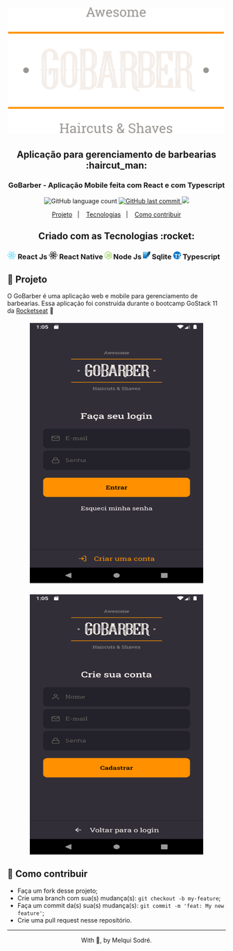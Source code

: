 
<h1 align="center">
  <img src="./assets/githubImagesReadme/logo.svg" width="500px"/>
</h1>

<h2 align="center"> Aplicação para gerenciamento de barbearias :haircut_man: </h2>

<h3 align="center">
  GoBarber - Aplicação Mobile feita com React e com Typescript
</h3>

<p align="center">
  <img alt="GitHub language count" src="https://img.shields.io/badge/languages-7-green">

  <a href="https://github.com/leoskrr/GoMarketplace/commits/master">
    <img alt="GitHub last commit" src="https://img.shields.io/badge/last%20commit-july-yellowgreen">
  </a>

  <img src="https://img.shields.io/badge/tests-100%25-brightgreen"/>

<p align="center">
  <a href="#-projeto">Projeto</a>&nbsp;&nbsp;&nbsp;|&nbsp;&nbsp;&nbsp;
  <a href="#rocket-Tecnologias">Tecnologias</a>&nbsp;&nbsp;&nbsp;|&nbsp;&nbsp;&nbsp;
  <a href="#-como-contribuir">Como contribuir</a>
</p>

<h2 align="center">Criado com as Tecnologias :rocket: </h2>
<h3>
    <img src="./assets/githubImagesReadme/react.png" height="18"/> React Js
    <img src="./assets/githubImagesReadme/react-native.png" height="18"/> React Native
    <img src="./assets/githubImagesReadme/node.png" height="18" /> Node Js
    <img src="./assets/githubImagesReadme/sqlite.png" height="18" /> Sqlite
    <img src="./assets/githubImagesReadme/ts.png" height="18" /> Typescript
</h3>

## 📱 Projeto

<p>
  O GoBarber é uma aplicação web e mobile para gerenciamento de barbearias. Essa aplicação foi construída durante o bootcamp GoStack 11 da <a href="https://rocketseat.com.br/">Rocketseat</a>
  🚀
</p>

<h5 align="center">
  <img src="./assets/githubImagesReadme/login.png" width="400px" height="600px" />
</h5>

<h5 align="center">
  <img src="./assets/githubImagesReadme/register.png" width="400px" height="600px" />
</h5>


## 🤔 Como contribuir

- Faça um fork desse projeto;
- Crie uma branch com sua(s) mudança(s): `git checkout -b my-feature`;
- Faça um commit da(s) sua(s) mudança(s): `git commit -m 'feat: My new feature'`;
- Crie uma pull request nesse repositório.

---

<p align="center">With 💜, by Melqui Sodré.</p>

[nodejs]: https://nodejs.org/
[yarn]: https://yarnpkg.com/
[vc]: https://code.visualstudio.com/
[vceditconfig]: https://marketplace.visualstudio.com/items?itemName=EditorConfig.EditorConfig
[vceslint]: https://marketplace.visualstudio.com/items?itemName=dbaeumer.vscode-eslint
[prettier]: https://marketplace.visualstudio.com/items?itemName=esbenp.prettier-vscode
